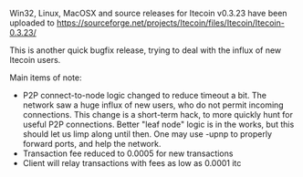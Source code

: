 Win32, Linux, MacOSX and source releases for Itecoin v0.3.23 have been uploaded to
https://sourceforge.net/projects/Itecoin/files/Itecoin/Itecoin-0.3.23/

This is another quick bugfix release, trying to deal with the influx of new Itecoin users.

Main items of note:

* P2P connect-to-node logic changed to reduce timeout a bit.  The network saw a huge influx of new users, who do not permit incoming connections.  This change is a short-term hack, to more quickly hunt for useful P2P connections.  Better "leaf node" logic is in the works, but this should let us limp along until then.  One may use -upnp to properly forward ports, and help the network.
* Transaction fee reduced to 0.0005 for new transactions
* Client will relay transactions with fees as low as 0.0001 itc
